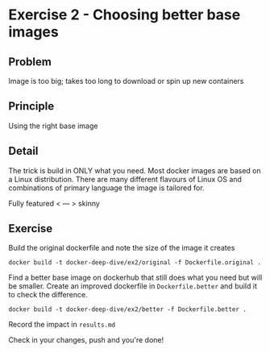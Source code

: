 # Exercise 2 - Choosing better base images

## Problem 
Image is too big; takes too long to download or spin up new containers

## Principle 
Using the right base image

## Detail 
The trick is build in ONLY what you need. Most docker images are based on a Linux distribution.
There are many different flavours of Linux OS and combinations of primary language the image is tailored for.

Fully featured < — > skinny

## Exercise
Build the original dockerfile and note the size of the image it creates

```shell
docker build -t docker-deep-dive/ex2/original -f Dockerfile.original .
```

Find a better base image on dockerhub that still does what you need but will be smaller. 
Create an improved dockerfile in `Dockerfile.better` and build it to check the difference.
```shell
docker build -t docker-deep-dive/ex2/better -f Dockerfile.better .
```

Record the impact in `results.md`

Check in your changes, push and you're done!

